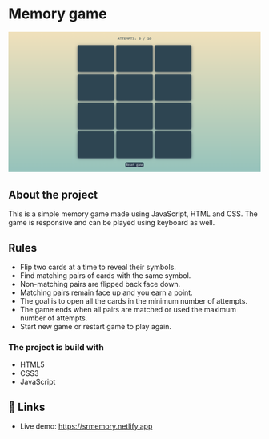 # Memory game

![Screenshot of the website](/assets/images/srmemorygame-screenshot.png)

## About the project

This is a simple memory game made using JavaScript, HTML and CSS. The game is responsive and can be played using keyboard as well.

## Rules

-   Flip two cards at a time to reveal their symbols.
-   Find matching pairs of cards with the same symbol.
-   Non-matching pairs are flipped back face down.
-   Matching pairs remain face up and you earn a point.
-   The goal is to open all the cards in the minimum number of attempts.
-   The game ends when all pairs are matched or used the maximum number of attempts.
-   Start new game or restart game to play again.

### The project is build with

-   HTML5
-   CSS3
-   JavaScript

## 🔗 Links

-   Live demo: https://srmemory.netlify.app
